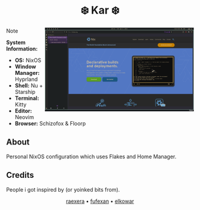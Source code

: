 <h1 align="center">❄️ Kar ❄️</h1>

<picture>
  <img alt="P" align="right" width="400px" src="Preview.png"/>
</picture>

> [!NOTE]
>
> **System Information:**
>
> - **OS:** NixOS
> - **Window Manager:** Hyprland
> - **Shell:** Nu + Starship
> - **Terminal:** Kitty
> - **Editor:** Neovim
> - **Browser:** Schizofox & Floorp

## About

Personal NixOS configuration which uses Flakes and Home Manager.

## Credits

People i got inspired by (or yoinked bits from).

<p align="center">
<a href="https://github.com/raexera">raexera</a> •
<a href="https://github.com/fufexan">fufexan</a> •
<a href="https://github.com/elkowar">elkowar</a>
</p>
